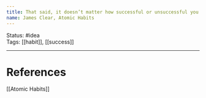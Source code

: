 ```yaml
---
title: That said, it doesn’t matter how successful or unsuccessful you are right now. What matters is whether your habits are putting you on the path toward success.
name: James Clear, Atomic Habits
---
```


Status: #idea  
Tags: [[habit]], [[success]]

---
# References
[[Atomic Habits]]